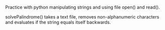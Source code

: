 Practice with python manipulating strings and using file open() and read().

solvePalindrome() takes a text file, removes non-alphanumeric characters and evaluates if the string equals itself backwards.

